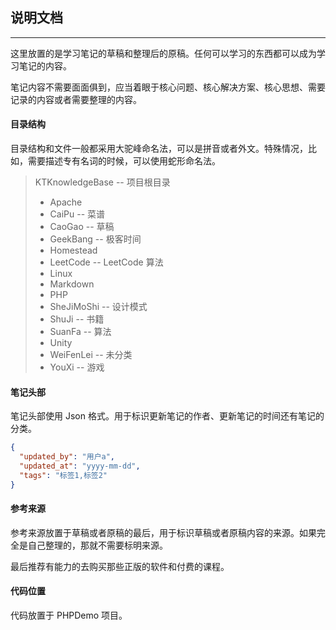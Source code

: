 ## 说明文档

---

这里放置的是学习笔记的草稿和整理后的原稿。任何可以学习的东西都可以成为学习笔记的内容。

笔记内容不需要面面俱到，应当着眼于核心问题、核心解决方案、核心思想、需要记录的内容或者需要整理的内容。

#### 目录结构

目录结构和文件一般都采用大驼峰命名法，可以是拼音或者外文。特殊情况，比如，需要描述专有名词的时候，可以使用蛇形命名法。

>KTKnowledgeBase -- 项目根目录
>
>- Apache
>- CaiPu -- 菜谱
>- CaoGao -- 草稿
>- GeekBang -- 极客时间
>- Homestead
>- LeetCode -- LeetCode 算法
>- Linux
>- Markdown
>- PHP
>- SheJiMoShi -- 设计模式
>- ShuJi -- 书籍
>- SuanFa -- 算法
>- Unity
>- WeiFenLei -- 未分类
>- YouXi -- 游戏
>

#### 笔记头部

笔记头部使用 Json 格式。用于标识更新笔记的作者、更新笔记的时间还有笔记的分类。

```json
{
  "updated_by": "用户a",
  "updated_at": "yyyy-mm-dd",
  "tags": "标签1,标签2"
}
```

#### 参考来源

参考来源放置于草稿或者原稿的最后，用于标识草稿或者原稿内容的来源。如果完全是自己整理的，那就不需要标明来源。

最后推荐有能力的去购买那些正版的软件和付费的课程。

#### 代码位置

代码放置于 PHPDemo 项目。
